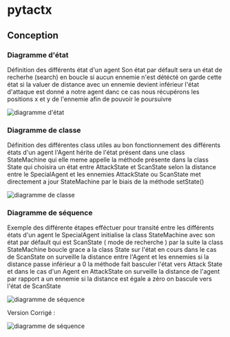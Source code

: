 # pytactx

## Conception
### Diagramme d'état
<p>Définition des différents état d'un agent Son état par défault sera un état de recherhe (search) en boucle si aucun ennemie n'est détécté on garde cette état si la valuer de distance avec un ennemie devient inférieur l'état d'attaque est donné a notre agent danc ce cas nous récupérons les positions x et y de l'ennemie afin de pouvoir le poursuivre </p>
<img src="https://mermaid.ink/img/pako:eNpFUMsKwkAM_JWQo1gRj4UWBD166tH1EHaDLbKprKm4iP_udtdHLhlmhiGTJ9rRMdZ4U1LeDXQO5Kv7xgikOS5OUFUtdEzB9oUrONNbVbIXqIHOLLpyQwoRy9DCung_hn_Ez_uApoHHXoR9BGOExOWVxTiLsYglCJfoOXgaXDr1OXMGtWfPBusEHYWLQSOv5KNJxy6KxVrDxEucru7f7EuyG3QMh1I9f-D1BnrwVW0?type=png)](https://mermaid.live/edit#pako:eNpFUMsKwkAM_JWQo1gRj4UWBD166tH1EHaDLbKprKm4iP_udtdHLhlmhiGTJ9rRMdZ4U1LeDXQO5Kv7xgikOS5OUFUtdEzB9oUrONNbVbIXqIHOLLpyQwoRy9DCung_hn_Ez_uApoHHXoR9BGOExOWVxTiLsYglCJfoOXgaXDr1OXMGtWfPBusEHYWLQSOv5KNJxy6KxVrDxEucru7f7EuyG3QMh1I9f-D1BnrwVW0)" alt="diagramme d'état" />


### Diagramme de classe
<p>Définition des différentes class utiles au bon fonctionnement des différents états d'un agent l'Agent hérite de l'état présent dans une class StateMachine qui elle meme appelle la méthode présente dans la class State qui choisira un état entre AttackState et ScanState selon la distance entre le SpecialAgent et les ennemies AttackState ou ScanState met directement a jour StateMachine par le biais de la méthode setState()</p>
<img src="https://mermaid.ink/img/pako:eNqtUjFuwzAM_IrBqUXjDwhdDAQFOnjyqoWQ2ESILRsSPQRJ_l5ZNlI6TrZqEXF3uKNEXsD0lkCBaTHGvcNDwE77Ip2Gkan4vJZlUTGjOWVgwzUG_QtmKms0R-cluSCLZiDjsK0O5HnWiKwl_I-7Z22ZCVXFh-0rw673b-8rvBwwJO1XU2s_E_m9Muwy49Mpt51nWOQV26ibNL53-s-2wkE6x_wpaHjEVgzjqWEGI3HWPU8RQ5EpQ4tnCt_7V70n33Gwa9fVbz8YPqphBx2FDp1NC5l1GvhIHWlQqbQYThq0n3Q4ct-cvQHFYaQdzE7L_oL6wTYmlKzjPtTLhk_X7ReV8eZm?type=png)](https://mermaid.live/edit#pako:eNqtUjFuwzAM_IrBqUXjDwhdDAQFOnjyqoWQ2ESILRsSPQRJ_l5ZNlI6TrZqEXF3uKNEXsD0lkCBaTHGvcNDwE77Ip2Gkan4vJZlUTGjOWVgwzUG_QtmKms0R-cluSCLZiDjsK0O5HnWiKwl_I-7Z22ZCVXFh-0rw673b-8rvBwwJO1XU2s_E_m9Muwy49Mpt51nWOQV26ibNL53-s-2wkE6x_wpaHjEVgzjqWEGI3HWPU8RQ5EpQ4tnCt_7V70n33Gwa9fVbz8YPqphBx2FDp1NC5l1GvhIHWlQqbQYThq0n3Q4ct-cvQHFYaQdzE7L_oL6wTYmlKzjPtTLhk_X7ReV8eZm)" alt="diagramme de classe">

### Diagramme de séquence
<p>Exemple des différente étapes efféctuer pour transité entre les différents états d'un agent le SpecialAgent initialise la class StateMachine avec son état par défault qui est ScanState ( mode de recherche ) par la suite la class StateMachine boucle grace a la class State sur l'état en cours dans le cas de ScanState on surveille la distance entre l'Agent et les ennemies si la distance passe inférieur a 0 la méthode fait basculer l'état vers Attack State et dans le cas d'un Agent en AttackState on surveille la distance de l'agent par rapport a un ennemie si la distance est égale a zéro on bascule vers l'état de ScanState</p>
<img src="https://mermaid.ink/img/pako:eNqNkcFuwjAMhl-l8gkEfYEckCpx5dRrLpbjtRGtA6lzQIh3X5ZSqduYRk6R_fnTn_gOFByDgYmviYX46LGLOFqp8mkvTB6HpmPR-nDYtYrKJ6TeC5tqYi2FTUso5bZ9jq2wOs_Va4-p3nG70JD6IJtXyoVeYUiacPgVoqBLuhfWpTWn_JaAepSO5wdOmfupbVSRzn-IV81_1FjILexh5Diid3kX9y-JBe15ZAv5w8BhPFuw8sgcJg3tTQiMxsR7SBeXRc-9gfnAYcpVdl5DPM3LLTt-fALjsqXc?type=png)](https://mermaid.live/edit#pako:eNqNkcFuwjAMhl-l8gkEfYEckCpx5dRrLpbjtRGtA6lzQIh3X5ZSqduYRk6R_fnTn_gOFByDgYmviYX46LGLOFqp8mkvTB6HpmPR-nDYtYrKJ6TeC5tqYi2FTUso5bZ9jq2wOs_Va4-p3nG70JD6IJtXyoVeYUiacPgVoqBLuhfWpTWn_JaAepSO5wdOmfupbVSRzn-IV81_1FjILexh5Diid3kX9y-JBe15ZAv5w8BhPFuw8sgcJg3tTQiMxsR7SBeXRc-9gfnAYcpVdl5DPM3LLTt-fALjsqXc)" alt="diagramme de séquence">



<p>Version Corrigé :</p>
<img src="https://mermaid.ink/img/pako:eNrdlc1uozAQx1_F8qWJ2vAAHCoh7WUPPUV7Q6qmZkiswsDa40pV1Qfqc_TF1sQsMTG0VY_lAswXM_-fjV-k6iqUubT41yEp_KXhYKAtSfirB8Na6R6IRQuasv45dex7VBqa4oDEqXfFvGdgvAN11IQr3gWzAlpxFcygHkdncI8N73a3t9dxj7n4TZaBvIF1Rwv9x5ZT-mLeRwnxeOc8NAtzx5YhdzfvFZiNfnAsatuKCgV8-at7DEkg3t-8Q2jS7MOFxabO7u-9K7PIp5zNpOwmy7Ltdrmz6ylqPtKcyvR6bilVQDxpENb1aDZbUQFZoTofYpxidGnJi0F3I1qvTl2j4sDDi9Nc6fAhDEVjsdK2JqWKqAoodtCEJn1FO-OVLqz_lIZb5vpqkHCUL-IyIxr07-jPLPoTmBG0qivU0OpmFVPQfEwpzgMtp16iTYLmyp0DDR7ADBppgUTYahS9eX-zfoLB1jkt1BHo4KFXV6c1-DmKaUVGGzpek8P1cylEQ6ccImca_F0Wl0VXaCT_h5LkjWzReAqVPz1ehmql5CO2WMrcP1ZgHktZ0quPA8fd_pmUzP0OxxsZCI0njcxraKy3YqW5M3fhODqdSq__AOj8Q38?type=png)](https://mermaid.live/edit#pako:eNrdlc1uozAQx1_F8qWJ2vAAHCoh7WUPPUV7Q6qmZkiswsDa40pV1Qfqc_TF1sQsMTG0VY_lAswXM_-fjV-k6iqUubT41yEp_KXhYKAtSfirB8Na6R6IRQuasv45dex7VBqa4oDEqXfFvGdgvAN11IQr3gWzAlpxFcygHkdncI8N73a3t9dxj7n4TZaBvIF1Rwv9x5ZT-mLeRwnxeOc8NAtzx5YhdzfvFZiNfnAsatuKCgV8-at7DEkg3t-8Q2jS7MOFxabO7u-9K7PIp5zNpOwmy7Ltdrmz6ylqPtKcyvR6bilVQDxpENb1aDZbUQFZoTofYpxidGnJi0F3I1qvTl2j4sDDi9Nc6fAhDEVjsdK2JqWKqAoodtCEJn1FO-OVLqz_lIZb5vpqkHCUL-IyIxr07-jPLPoTmBG0qivU0OpmFVPQfEwpzgMtp16iTYLmyp0DDR7ADBppgUTYahS9eX-zfoLB1jkt1BHo4KFXV6c1-DmKaUVGGzpek8P1cylEQ6ccImca_F0Wl0VXaCT_h5LkjWzReAqVPz1ehmql5CO2WMrcP1ZgHktZ0quPA8fd_pmUzP0OxxsZCI0njcxraKy3YqW5M3fhODqdSq__AOj8Q38)" alt="diagramme de séquence">